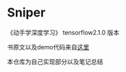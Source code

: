 # Sniper

《动手学深度学习》 tensorflow2.1.0 版本

书原文以及demo代码来自[这里](https://github.com/TrickyGo/Dive-into-DL-TensorFlow2.0)

本仓库为自己实现部分以及笔记总结
